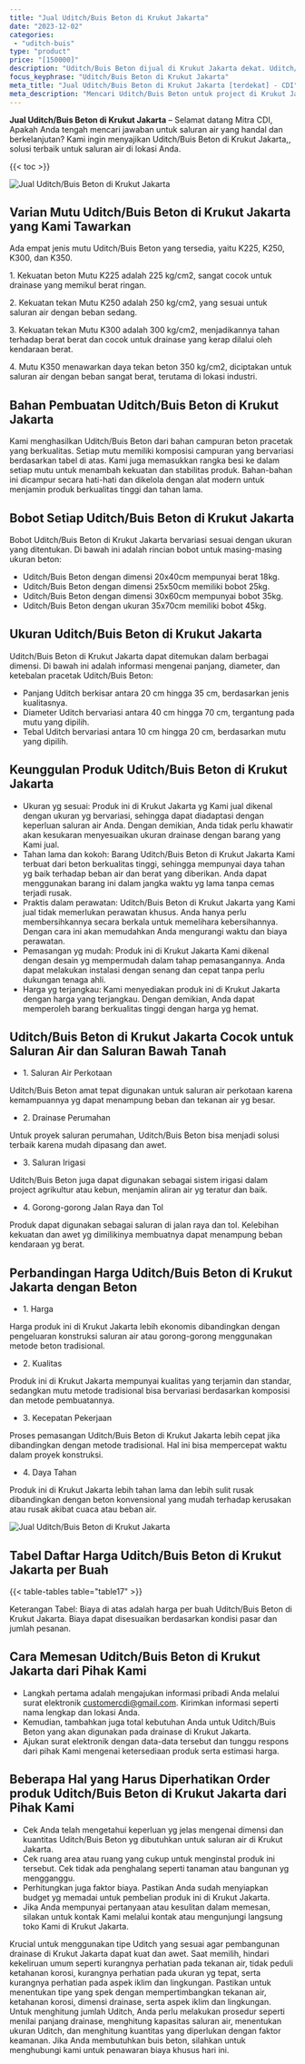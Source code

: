 ```yaml
---
title: "Jual Uditch/Buis Beton di Krukut Jakarta"
date: "2023-12-02"
categories:
 - "uditch-buis"
type: "product"
price: "[150000]"
description: "Uditch/Buis Beton dijual di Krukut Jakarta dekat. Uditch/Buis Beton ini umumnya dipakai dalam proyek konstruksi sebagai saluran pembuangan yang handal dan awet. Hubungi kami untuk keterangan lebih lanjut."
focus_keyphrase: "Uditch/Buis Beton di Krukut Jakarta"
meta_title: "Jual Uditch/Buis Beton di Krukut Jakarta [terdekat] - CDI"
meta_description: "Mencari Uditch/Buis Beton untuk project di Krukut Jakarta? Kami menawarkan Uditch/Buis Beton yang berkualitas untuk infrastruktur saluran pembuangan. Segera dapatkan penawaran terbaik sekarang."
---
```


**Jual Uditch/Buis Beton di Krukut Jakarta** – Selamat datang Mitra CDI, Apakah Anda tengah mencari jawaban untuk saluran air yang handal dan berkelanjutan? Kami ingin menyajikan Uditch/Buis Beton di Krukut Jakarta,, solusi terbaik untuk saluran air di lokasi Anda.

{{< toc >}}

![Jual Uditch/Buis Beton di Krukut Jakarta](/images/uditch-buis/uditch-beton-28.jpg)

## Varian Mutu Uditch/Buis Beton di Krukut Jakarta yang Kami Tawarkan

Ada empat jenis mutu Uditch/Buis Beton yang tersedia, yaitu K225, K250, K300, dan K350.

1\. Kekuatan beton Mutu K225 adalah 225 kg/cm2, sangat cocok untuk drainase yang memikul berat ringan.

2\. Kekuatan tekan Mutu K250 adalah 250 kg/cm2, yang sesuai untuk saluran air dengan beban sedang.

3\. Kekuatan tekan Mutu K300 adalah 300 kg/cm2, menjadikannya tahan terhadap berat berat dan cocok untuk drainase yang kerap dilalui oleh kendaraan berat.

4\. Mutu K350 menawarkan daya tekan beton 350 kg/cm2, diciptakan untuk saluran air dengan beban sangat berat, terutama di lokasi industri.

## Bahan Pembuatan Uditch/Buis Beton di Krukut Jakarta

Kami menghasilkan Uditch/Buis Beton dari bahan campuran beton pracetak yang berkualitas. Setiap mutu memiliki komposisi campuran yang bervariasi berdasarkan tabel di atas. Kami juga memasukkan rangka besi ke dalam setiap mutu untuk menambah kekuatan dan stabilitas produk. Bahan-bahan ini dicampur secara hati-hati dan dikelola dengan alat modern untuk menjamin produk berkualitas tinggi dan tahan lama.

## Bobot Setiap Uditch/Buis Beton di Krukut Jakarta

Bobot Uditch/Buis Beton di Krukut Jakarta bervariasi sesuai dengan ukuran yang ditentukan. Di bawah ini adalah rincian bobot untuk masing-masing ukuran beton:

*   Uditch/Buis Beton dengan dimensi 20x40cm mempunyai berat 18kg.
*   Uditch/Buis Beton dengan dimensi 25x50cm memiliki bobot 25kg.
*   Uditch/Buis Beton dengan dimensi 30x60cm mempunyai bobot 35kg.
*   Uditch/Buis Beton dengan ukuran 35x70cm memiliki bobot 45kg.

## Ukuran Uditch/Buis Beton di Krukut Jakarta

Uditch/Buis Beton di Krukut Jakarta dapat ditemukan dalam berbagai dimensi. Di bawah ini adalah informasi mengenai panjang, diameter, dan ketebalan pracetak Uditch/Buis Beton:

*   Panjang Uditch berkisar antara 20 cm hingga 35 cm, berdasarkan jenis kualitasnya.
*   Diameter Uditch bervariasi antara 40 cm hingga 70 cm, tergantung pada mutu yang dipilih.
*   Tebal Uditch bervariasi antara 10 cm hingga 20 cm, berdasarkan mutu yang dipilih.

## Keunggulan Produk Uditch/Buis Beton di Krukut Jakarta

*   Ukuran yg sesuai: Produk ini di Krukut Jakarta yg Kami jual dikenal dengan ukuran yg bervariasi, sehingga dapat diadaptasi dengan keperluan saluran air Anda. Dengan demikian, Anda tidak perlu khawatir akan kesukaran menyesuaikan ukuran drainase dengan barang yang Kami jual.
*   Tahan lama dan kokoh: Barang Uditch/Buis Beton di Krukut Jakarta Kami terbuat dari beton berkualitas tinggi, sehingga mempunyai daya tahan yg baik terhadap beban air dan berat yang diberikan. Anda dapat menggunakan barang ini dalam jangka waktu yg lama tanpa cemas terjadi rusak.
*   Praktis dalam perawatan: Uditch/Buis Beton di Krukut Jakarta yang Kami jual tidak memerlukan perawatan khusus. Anda hanya perlu membersihkannya secara berkala untuk memelihara kebersihannya. Dengan cara ini akan memudahkan Anda mengurangi waktu dan biaya perawatan.
*   Pemasangan yg mudah: Produk ini di Krukut Jakarta Kami dikenal dengan desain yg mempermudah dalam tahap pemasangannya. Anda dapat melakukan instalasi dengan senang dan cepat tanpa perlu dukungan tenaga ahli.
*   Harga yg terjangkau: Kami menyediakan produk ini di Krukut Jakarta dengan harga yang terjangkau. Dengan demikian, Anda dapat memperoleh barang berkualitas tinggi dengan harga yg hemat.

## Uditch/Buis Beton di Krukut Jakarta Cocok untuk Saluran Air dan Saluran Bawah Tanah

*   1\. Saluran Air Perkotaan

Uditch/Buis Beton amat tepat digunakan untuk saluran air perkotaan karena kemampuannya yg dapat menampung beban dan tekanan air yg besar.
*   2\. Drainase Perumahan

Untuk proyek saluran perumahan, Uditch/Buis Beton bisa menjadi solusi terbaik karena mudah dipasang dan awet.
*   3\. Saluran Irigasi

Uditch/Buis Beton juga dapat digunakan sebagai sistem irigasi dalam project agrikultur atau kebun, menjamin aliran air yg teratur dan baik.
*   4\. Gorong-gorong Jalan Raya dan Tol

Produk dapat digunakan sebagai saluran di jalan raya dan tol. Kelebihan kekuatan dan awet yg dimilikinya membuatnya dapat menampung beban kendaraan yg berat.

## Perbandingan Harga Uditch/Buis Beton di Krukut Jakarta dengan Beton

*   1\. Harga

Harga produk ini di Krukut Jakarta lebih ekonomis dibandingkan dengan pengeluaran konstruksi saluran air atau gorong-gorong menggunakan metode beton tradisional.
*   2\. Kualitas

Produk ini di Krukut Jakarta mempunyai kualitas yang terjamin dan standar, sedangkan mutu metode tradisional bisa bervariasi berdasarkan komposisi dan metode pembuatannya.
*   3\. Kecepatan Pekerjaan

Proses pemasangan Uditch/Buis Beton di Krukut Jakarta lebih cepat jika dibandingkan dengan metode tradisional. Hal ini bisa mempercepat waktu dalam proyek konstruksi.
*   4\. Daya Tahan

Produk ini di Krukut Jakarta lebih tahan lama dan lebih sulit rusak dibandingkan dengan beton konvensional yang mudah terhadap kerusakan atau rusak akibat cuaca atau beban air.

![Jual Uditch/Buis Beton di Krukut Jakarta](/images/uditch-buis/buis-beton-21.jpg)

## Tabel Daftar Harga Uditch/Buis Beton di Krukut Jakarta per Buah

{{< table-tables table="table17" >}}

Keterangan Tabel: Biaya di atas adalah harga per buah Uditch/Buis Beton di Krukut Jakarta. Biaya dapat disesuaikan berdasarkan kondisi pasar dan jumlah pesanan.

## Cara Memesan Uditch/Buis Beton di Krukut Jakarta dari Pihak Kami

*   Langkah pertama adalah mengajukan informasi pribadi Anda melalui surat elektronik customercdi@gmail.com. Kirimkan informasi seperti nama lengkap dan lokasi Anda.
*   Kemudian, tambahkan juga total kebutuhan Anda untuk Uditch/Buis Beton yang akan digunakan pada drainase di Krukut Jakarta.
*   Ajukan surat elektronik dengan data-data tersebut dan tunggu respons dari pihak Kami mengenai ketersediaan produk serta estimasi harga.

## Beberapa Hal yang Harus Diperhatikan Order produk Uditch/Buis Beton di Krukut Jakarta dari Pihak Kami

*   Cek Anda telah mengetahui keperluan yg jelas mengenai dimensi dan kuantitas Uditch/Buis Beton yg dibutuhkan untuk saluran air di Krukut Jakarta.
*   Cek ruang area atau ruang yang cukup untuk menginstal produk ini tersebut. Cek tidak ada penghalang seperti tanaman atau bangunan yg mengganggu.
*   Perhitungkan juga faktor biaya. Pastikan Anda sudah menyiapkan budget yg memadai untuk pembelian produk ini di Krukut Jakarta.
*   Jika Anda mempunyai pertanyaan atau kesulitan dalam memesan, silakan untuk kontak Kami melalui kontak atau mengunjungi langsung toko Kami di Krukut Jakarta.

Krucial untuk menggunakan tipe Uditch yang sesuai agar pembangunan drainase di Krukut Jakarta dapat kuat dan awet. Saat memilih, hindari kekeliruan umum seperti kurangnya perhatian pada tekanan air, tidak peduli ketahanan korosi, kurangnya perhatian pada ukuran yg tepat, serta kurangnya perhatian pada aspek iklim dan lingkungan. Pastikan untuk menentukan tipe yang spek dengan mempertimbangkan tekanan air, ketahanan korosi, dimensi drainase, serta aspek iklim dan lingkungan. Untuk menghitung jumlah Uditch, Anda perlu melakukan prosedur seperti menilai panjang drainase, menghitung kapasitas saluran air, menentukan ukuran Uditch, dan menghitung kuantitas yang diperlukan dengan faktor keamanan. Jika Anda membutuhkan buis beton, silahkan untuk menghubungi kami untuk penawaran biaya khusus hari ini.